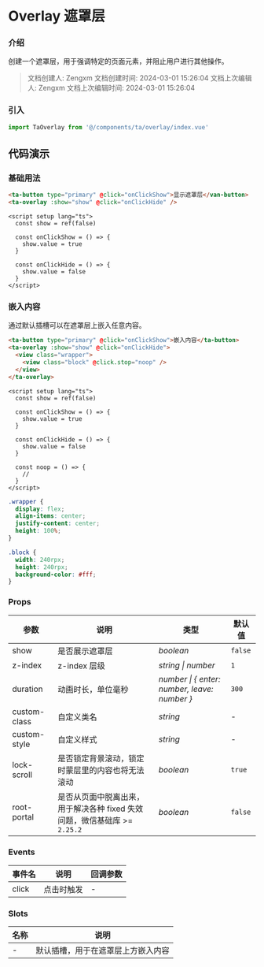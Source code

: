 # Overlay 遮罩层

### 介绍

创建一个遮罩层，用于强调特定的页面元素，并阻止用户进行其他操作。

> 文档创建人: Zengxm
> 文档创建时间: 2024-03-01 15:26:04
> 文档上次编辑人: Zengxm
> 文档上次编辑时间: 2024-03-01 15:26:04

### 引入

```js
import TaOverlay from '@/components/ta/overlay/index.vue'
```

## 代码演示

### 基础用法

```html
<ta-button type="primary" @click="onClickShow">显示遮罩层</van-button>
<ta-overlay :show="show" @click="onClickHide" />
```

```vue
<script setup lang="ts">
  const show = ref(false)

  const onClickShow = () => {
    show.value = true
  }

  const onClickHide = () => {
    show.value = false
  }
</script>
```

### 嵌入内容

通过默认插槽可以在遮罩层上嵌入任意内容。

```html
<ta-button type="primary" @click="onClickShow">嵌入内容</ta-button>
<ta-overlay :show="show" @click="onClickHide">
  <view class="wrapper">
    <view class="block" @click.stop="noop" />
  </view>
</ta-overlay>
```

```vue
<script setup lang="ts">
  const show = ref(false)

  const onClickShow = () => {
    show.value = true
  }

  const onClickHide = () => {
    show.value = false
  }

  const noop = () => {
    //
  }
</script>
```

```css
.wrapper {
  display: flex;
  align-items: center;
  justify-content: center;
  height: 100%;
}

.block {
  width: 240rpx;
  height: 240rpx;
  background-color: #fff;
}
```

### Props

| 参数         | 说明                                                                       | 类型                                         | 默认值  |
| ------------ | -------------------------------------------------------------------------- | -------------------------------------------- | ------- |
| show         | 是否展示遮罩层                                                             | _boolean_                                    | `false` |
| z-index      | z-index 层级                                                               | _string \| number_                           | `1`     |
| duration     | 动画时长，单位毫秒                                                         | _number \| { enter: number, leave: number }_ | `300`   |
| custom-class | 自定义类名                                                                 | _string_                                     | -       |
| custom-style | 自定义样式                                                                 | _string_                                     | -       |
| lock-scroll  | 是否锁定背景滚动，锁定时蒙层里的内容也将无法滚动                           | _boolean_                                    | `true`  |
| root-portal  | 是否从页面中脱离出来，用于解决各种 fixed 失效问题，微信基础库 >= `2.25.2 ` | _boolean_                                    | `false` |

### Events

| 事件名 | 说明       | 回调参数 |
| ------ | ---------- | -------- |
| click  | 点击时触发 | -        |

### Slots

| 名称 | 说明                               |
| ---- | ---------------------------------- |
| -    | 默认插槽，用于在遮罩层上方嵌入内容 |
